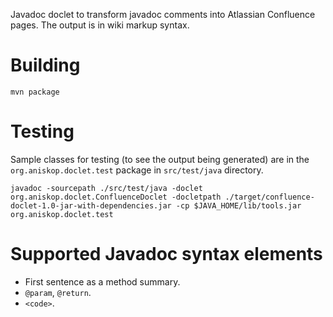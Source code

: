 Javadoc doclet to transform javadoc comments into Atlassian Confluence pages. The output is in wiki markup syntax.

# Building
`mvn package`

# Testing
Sample classes for testing (to see the output being generated) are in the `org.aniskop.doclet.test` package in `src/test/java` directory.
```
javadoc -sourcepath ./src/test/java -doclet org.aniskop.doclet.ConfluenceDoclet -docletpath ./target/confluence-doclet-1.0-jar-with-dependencies.jar -cp $JAVA_HOME/lib/tools.jar  org.aniskop.doclet.test
```

# Supported Javadoc syntax elements
* First sentence as a method summary.
* `@param`, `@return`.
* `<code>`.
